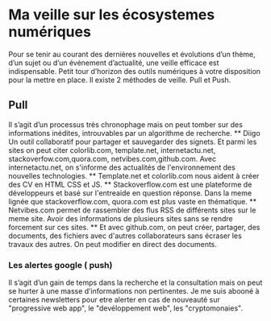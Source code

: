 # Ma veille sur les écosystemes numériques 
Pour se tenir au courant des dernières nouvelles et évolutions d’un thème, d’un sujet ou d’un événement d’actualité, une veille efficace est indispensable. Petit tour d’horizon des outils numériques à votre disposition pour la mettre en place.
Il existe 2 méthodes de veille. Pull et Push.
## Pull 
Il s’agit d’un processus très chronophage mais on peut tomber sur des informations inédites, introuvables par un algorithme de recherche.
** Diigo Un outil collaboratif pour partager et sauvegarder des signets. Et parmi les sites on peut citer colorlib.com, template.net, internetactu.net, stackoverfow.com,quora.com, netvibes.com,github.com.
Avec internetactu.net, on s'informe des actualités de l'environnement des nouvelles technologies. 
** Template.net et colorlib.com nous aident à créer des CV en HTML CSS et JS. 
** Stackoverflow.com est une plateforme de développeurs et basé sur l'entreaide en question réponse. Dans la meme lignée que stackoverflow.com, quora.com est plus vaste en thématique. 
** Netvibes.com permet de rassembler des flus RSS de différents sites sur le meme site. Avoir des informations de plusieurs sites sans se rendre forcement sur ces sites. 
** Et avec github.com, on peut créer, partager, des documents, des fichiers avec d'autres collaborateurs sans écraser les travaux des autres. On peut modifier en direct des documents.
### Les alertes google ( push)
Il s’agit d’un gain de temps dans la recherche et la consultation mais on peut se hurter à une masse d’informations non pertinentes.
Je me suis abooné à certaines newsletters pour etre alerter en cas de nouveauté sur "progressive web app", le "devéloppement web", les "cryptomonaies".

